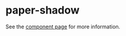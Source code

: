 paper-shadow
============

See the [component page](http://polymer.github.io/paper-shadow) for more information.

